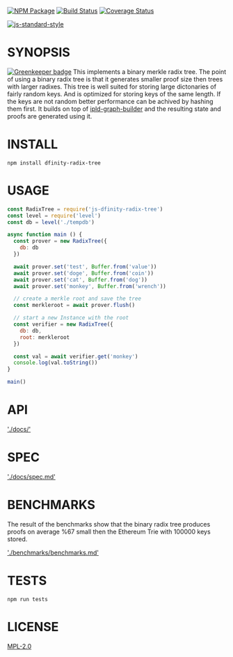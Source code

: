 [![NPM Package](https://img.shields.io/npm/v/dfinity-radix-tree.svg?style=flat-square)](https://www.npmjs.org/package/dfinity-radix-tree)
[![Build Status](https://img.shields.io/travis/dfinity/js-dfinity-radix-tree.svg?branch=master&style=flat-square)](https://travis-ci.org/dfinity/js-dfinity-radix-tree)
[![Coverage Status](https://img.shields.io/coveralls/dfinity/js-dfinity-radix-tree.svg?style=flat-square)](https://coveralls.io/dfinity/js-dfinity-radix-tree)

[![js-standard-style](https://cdn.rawgit.com/feross/standard/master/badge.svg)](https://github.com/feross/standard)  

# SYNOPSIS 

[![Greenkeeper badge](https://badges.greenkeeper.io/dfinity/js-dfinity-radix-tree.svg)](https://greenkeeper.io/)
This implements a binary merkle radix tree. The point of using a binary radix
tree is that it generates smaller proof size then trees with larger radixes.
This tree is well suited for storing large dictonaries of fairly random keys.
And is optimized for storing keys of the same length. If the keys are not 
random better performance can be achived by hashing them first. It builds on 
top of [ipld-graph-builder](https://github.com/ipld/js-ipld-graph-builder)
and the resulting state and proofs are generated using it.

# INSTALL
`npm install dfinity-radix-tree`

# USAGE

```javascript
const RadixTree = require('js-dfinity-radix-tree')
const level = require('level')
const db = level('./tempdb')

async function main () {
  const prover = new RadixTree({
    db: db
  })

  await prover.set('test', Buffer.from('value'))
  await prover.set('doge', Buffer.from('coin'))
  await prover.set('cat', Buffer.from('dog'))
  await prover.set('monkey', Buffer.from('wrench'))

  // create a merkle root and save the tree
  const merkleroot = await prover.flush()

  // start a new Instance with the root
  const verifier = new RadixTree({
    db: db,
    root: merkleroot
  })

  const val = await verifier.get('monkey')
  console.log(val.toString())
}

main()
```
# API
['./docs/'](./docs/index.md)

# SPEC
['./docs/spec.md'](./docs/spec.md)

# BENCHMARKS
The result of the benchmarks show that the binary radix tree produces proofs on
average %67 small then the Ethereum Trie with 100000 keys stored.

['./benchmarks/benchmarks.md'](./benchmark/results.md)

# TESTS
`npm run tests`

# LICENSE
[MPL-2.0](https://tldrlegal.com/license/mozilla-public-license-2.0-(mpl-2))


